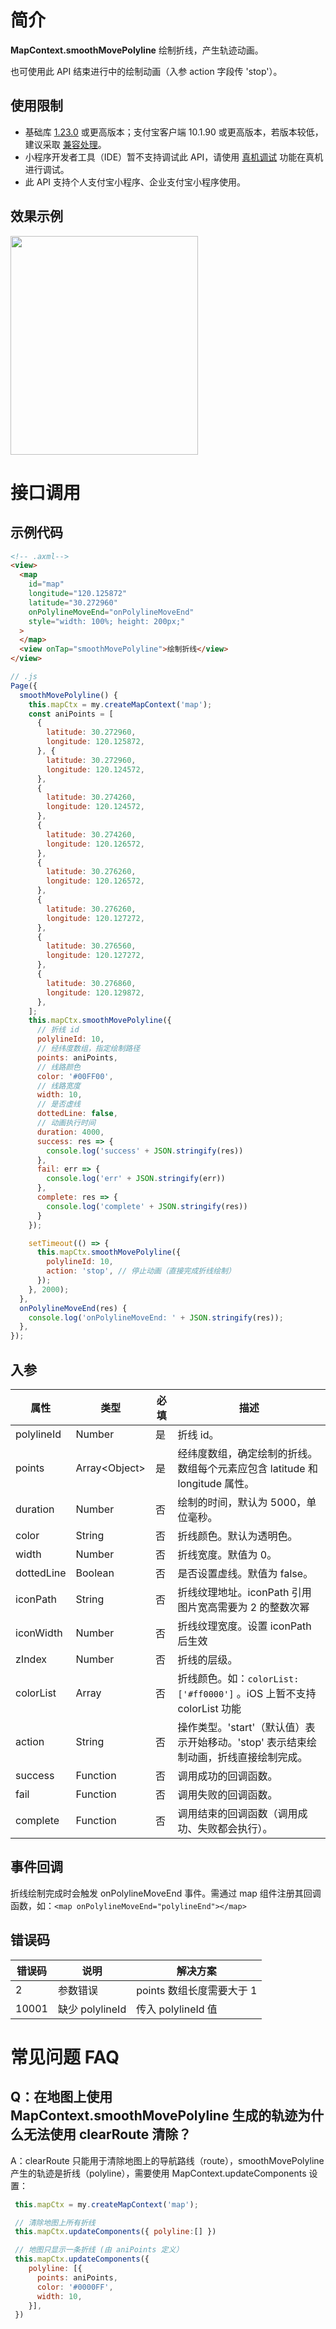 # 简介

**MapContext.smoothMovePolyline** 绘制折线，产生轨迹动画。

也可使用此 API 结束进行中的绘制动画（入参 action 字段传 'stop'）。

## 使用限制
- 基础库 [1.23.0](https://opendocs.alipay.com/mini/framework/lib) 或更高版本；支付宝客户端 10.1.90 或更高版本，若版本较低，建议采取 [兼容处理](https://opendocs.alipay.com/mini/framework/compatibility)。
- 小程序开发者工具（IDE）暂不支持调试此 API，请使用 [真机调试](https://opendocs.alipay.com/mini/ide/remote-debug) 功能在真机进行调试。
- 此 API 支持个人支付宝小程序、企业支付宝小程序使用。

## 效果示例

  <image mode="scaleToFill" src="https://gw.alicdn.com/imgextra/i2/O1CN01LHEzcu20VdowedOub_!!6000000006855-1-tps-888-990.gif" style="width:300px; height: 350px;" />
  

# 接口调用

## 示例代码
```html
<!-- .axml-->
<view>
  <map
    id="map"
    longitude="120.125872"
    latitude="30.272960"
    onPolylineMoveEnd="onPolylineMoveEnd"
    style="width: 100%; height: 200px;"
  >
  </map>
  <view onTap="smoothMovePolyline">绘制折线</view>
</view>
```

```javascript
// .js
Page({
  smoothMovePolyline() {
    this.mapCtx = my.createMapContext('map');
    const aniPoints = [
      {
        latitude: 30.272960,
        longitude: 120.125872,
      }, {
        latitude: 30.272960,
        longitude: 120.124572,
      },
      {
        latitude: 30.274260,
        longitude: 120.124572,
      },
      {
        latitude: 30.274260,
        longitude: 120.126572,
      },
      {
        latitude: 30.276260,
        longitude: 120.126572,
      },
      {
        latitude: 30.276260,
        longitude: 120.127272,
      },
      {
        latitude: 30.276560,
        longitude: 120.127272,
      },
      {
        latitude: 30.276860,
        longitude: 120.129872,
      },
    ];
    this.mapCtx.smoothMovePolyline({
      // 折线 id
      polylineId: 10,
      // 经纬度数组，指定绘制路径
      points: aniPoints,
      // 线路颜色
      color: '#00FF00',
      // 线路宽度
      width: 10,
      // 是否虚线
      dottedLine: false,
      // 动画执行时间
      duration: 4000,
      success: res => {
        console.log('success' + JSON.stringify(res))
      },
      fail: err => {
        console.log('err' + JSON.stringify(err))
      },
      complete: res => {
        console.log('complete' + JSON.stringify(res))
      }
    });

    setTimeout(() => {
      this.mapCtx.smoothMovePolyline({
        polylineId: 10,
        action: 'stop', // 停止动画（直接完成折线绘制）
      });
    }, 2000);
  },
  onPolylineMoveEnd(res) {
    console.log('onPolylineMoveEnd: ' + JSON.stringify(res));
  },
});
```

## 入参

| **属性** | **类型** | **必填** | **描述** |
| --- | --- | --- | --- |
| polylineId | Number | 是 | 折线 id。 |
| points | Array\<Object\> | 是 | 经纬度数组，确定绘制的折线。数组每个元素应包含 latitude 和 longitude 属性。 |
| duration | Number | 否 | 绘制的时间，默认为 5000，单位毫秒。 |
| color | String | 否 | 折线颜色。默认为透明色。 |
| width | Number | 否 | 折线宽度。默值为 0。 |
| dottedLine | Boolean | 否 | 是否设置虚线。默值为 false。 |
| iconPath | String | 否 | 折线纹理地址。iconPath 引用图片宽高需要为 2 的整数次幂 |
| iconWidth | Number | 否 | 折线纹理宽度。设置 iconPath 后生效 |
| zIndex | Number | 否 | 折线的层级。 |
| colorList | Array | 否 | 折线颜色。如：`colorList:['#ff0000']` 。iOS 上暂不支持 colorList 功能|
| action | String | 否 | 操作类型。'start'（默认值）表示开始移动。'stop' 表示结束绘制动画，折线直接绘制完成。 |
| success | Function | 否 | 调用成功的回调函数。 |
| fail | Function | 否 | 调用失败的回调函数。 |
| complete | Function | 否 |调用结束的回调函数（调用成功、失败都会执行）。 |

## 事件回调
折线绘制完成时会触发 onPolylineMoveEnd 事件。需通过 map 组件注册其回调函数，如：`<map onPolylineMoveEnd="polylineEnd"></map>`  

## 错误码

| **错误码**       | **说明** | **解决方案**                            |
| -------------- | -------- | ----------------------------------- |
| 2          | 参数错误   | points 数组长度需要大于 1 |
| 10001          | 缺少 polylineId   | 传入 polylineId 值 |

# 常见问题 FAQ

## Q：在地图上使用 MapContext.smoothMovePolyline 生成的轨迹为什么无法使用 clearRoute 清除？

A：clearRoute 只能用于清除地图上的导航路线（route），smoothMovePolyline 产生的轨迹是折线（polyline），需要使用 MapContext.updateComponents 设置：
```javascript
 this.mapCtx = my.createMapContext('map');

 // 清除地图上所有折线
 this.mapCtx.updateComponents({ polyline:[] }) 

 // 地图只显示一条折线 (由 aniPoints 定义）
 this.mapCtx.updateComponents({
    polyline: [{
      points: aniPoints,
      color: '#0000FF',
      width: 10,
    }],
 })

```
